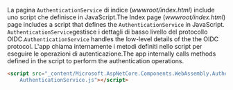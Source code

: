 <span data-ttu-id="d69d5-101">La pagina `AuthenticationService` di indice (*wwwroot/index.html*) include uno script che definisce in JavaScript.</span><span class="sxs-lookup"><span data-stu-id="d69d5-101">The Index page (*wwwroot/index.html*) page includes a script that defines the `AuthenticationService` in JavaScript.</span></span> <span data-ttu-id="d69d5-102">`AuthenticationService`gestisce i dettagli di basso livello del protocollo OIDC.</span><span class="sxs-lookup"><span data-stu-id="d69d5-102">`AuthenticationService` handles the low-level details of the the OIDC protocol.</span></span> <span data-ttu-id="d69d5-103">L'app chiama internamente i metodi definiti nello script per eseguire le operazioni di autenticazione.</span><span class="sxs-lookup"><span data-stu-id="d69d5-103">The app internally calls methods defined in the script to perform the authentication operations.</span></span>

```html
<script src="_content/Microsoft.AspNetCore.Components.WebAssembly.Authentication/
    AuthenticationService.js"></script>
```
